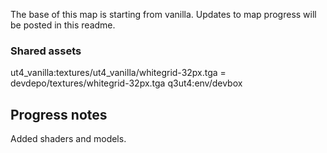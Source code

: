 The base of this map is starting from vanilla. Updates to map progress will be posted in this readme.

### Shared assets
ut4_vanilla:textures/ut4_vanilla/whitegrid-32px.tga
 = devdepo/textures/whitegrid-32px.tga
q3ut4:env/devbox


## Progress notes
Added shaders and models.
